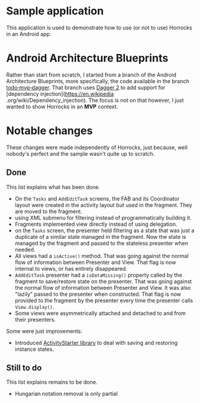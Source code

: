 # Sample application
This application is used to demonstrate how to use (or not to use) Horrocks in an Android app.
# Android Architecture Blueprints
Rather than start from scratch, I started from a branch of the Android Architecture Blueprints, more specifically, the code available in 
the branch [todo‑mvp‑dagger](https://github.com/googlesamples/android-architecture/tree/todo-mvp-dagger/). That branch uses 
[Dagger 2](https://google.github.io/dagger/) to add support for [dependency injection](https://en.wikipedia
.org/wiki/Dependency_injection). The focus is not on that however, I just wanted to show Horrocks in an **MVP** context.

# Notable changes
These changes were made independently of Horrocks, just because, well nobody's perfect and the sample wasn't quite up to scratch. 

## Done
This list explains what has been done.
- On the `Tasks` and `AddEditTask` screens, the FAB and its Coordinator layout were created in the activity layout but used in the 
fragment. They are moved to 
the fragment.
- using XML submenu for filtering instead of programmatically building it.
- Fragments implemented view directly instead of using delegation.
- on the `Tasks` screen, the presenter held filtering as a state that was just a duplicate of a similar state managed in the 
fragment.
Now the state is managed by the fragment and passed to the stateless presenter when needed.
- All views had a `isActive()` method. That was going against the normal flow of information between Presenter and View. That flag is now 
internal to views, or has entirely disappeared. 
- `AddEditTask` presenter had a `isDataMissing()` property called by the fragment to save/restore state on the presenter. That was going 
against the normal flow of information between Presenter and View. It was also "lazily" passed to the presenter when constructed.
That flag is now provided to the fragment by the presenter every time the presenter calls `View.display()`. 
- Some views were asymmetrically attached and detached to and from their presenters.

Some were just improvements:
- Introduced [ActivityStarter library](https://github.com/MarcinMoskala/ActivityStarter) to deal with saving and restoring instance states. 

## Still to do
This list explains remains to be done.
- Hungarian notation removal is only partial